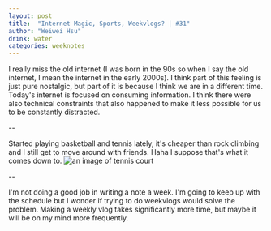 ```yaml
---
layout: post
title:  "Internet Magic, Sports, Weekvlogs? | #31"
author: "Weiwei Hsu"
drink: water
categories: weeknotes
---
```


I really miss the old internet (I was born in the 90s so when I say the old internet, I mean the internet in the early 2000s). I think part of this feeling is just pure nostalgic, but part of it is because I think we are in a different time. Today's internet is focused on consuming information. I think there were also technical constraints that also happened to make it less possible for us to be constantly distracted.

--

Started playing basketball and tennis lately, it's cheaper than rock climbing and I still get to move around with friends. Haha I suppose that's what it comes down to.
![an image of tennis court]({{site.baseurl}}/assets/images/sports.jpeg)

--

I'm not doing a good job in writing a note a week. I'm going to keep up with the schedule but I wonder if trying to do weekvlogs would solve the problem. Making a weekly vlog takes significantly more time, but maybe it will be on my mind more frequently.
